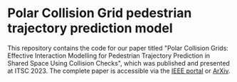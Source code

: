 # Polar Collision Grid pedestrian trajectory prediction model

This repository contains the code for our paper titled "Polar Collision Grids: Effective Interaction Modelling for Pedestrian Trajectory Prediction in Shared Space Using Collision Checks",  which was published and presented at ITSC 2023. The complete paper is accessible via the [IEEE portal](https://ieeexplore.ieee.org/abstract/document/10422509) or [ArXiv](https://arxiv.org/abs/2308.06654).

